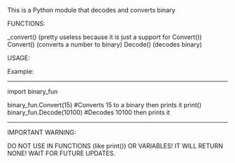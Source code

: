 This is a Python module that decodes and converts binary

FUNCTIONS:

_convert() (pretty useless because it is just a support for Convert())
Convert() (converts a number to binary)
Decode() (decodes binary)

USAGE:

Example:

***
import binary_fun

binary_fun.Convert(15) #Converts 15 to a binary then prints it
print()
binary_fun.Decode(10100) #Decodes 10100 then prints it
***

IMPORTANT WARNING:

DO NOT USE IN FUNCTIONS (like print()) OR VARIABLES! IT WILL RETURN NONE! WAIT FOR FUTURE UPDATES.

